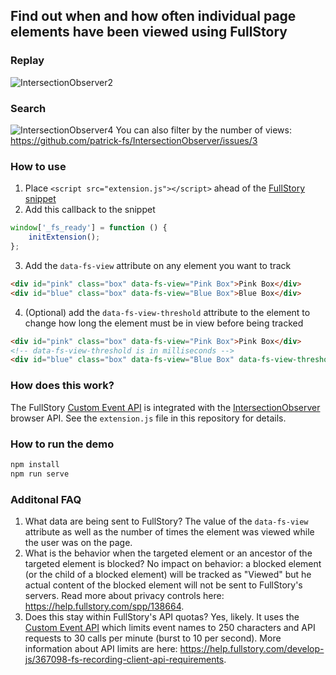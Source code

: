## Find out when and how often individual page elements have been viewed using FullStory
### Replay
![IntersectionObserver2](https://user-images.githubusercontent.com/45576380/56548378-f5aaa800-654d-11e9-82ec-1193519ccea0.gif)

### Search
![IntersectionObserver4](https://user-images.githubusercontent.com/45576380/56548466-27237380-654e-11e9-97e9-a345c715c5ca.gif)
You can also filter by the number of views: https://github.com/patrick-fs/IntersectionObserver/issues/3
### How to use
1. Place `<script src="extension.js"></script>` ahead of the [FullStory snippet](https://help.fullstory.com/using/recording-snippet)
2. Add this callback to the snippet
```JavaScript
window['_fs_ready'] = function () {
    initExtension();
};
```
3. Add the `data-fs-view` attribute on any element you want to track
```HTML
<div id="pink" class="box" data-fs-view="Pink Box">Pink Box</div>
<div id="blue" class="box" data-fs-view="Blue Box">Blue Box</div>
```
4. (Optional) add the `data-fs-view-threshold` attribute to the element to change how long the element must be in view before being tracked
```HTML
<div id="pink" class="box" data-fs-view="Pink Box">Pink Box</div>
<!-- data-fs-view-threshold is in milliseconds -->
<div id="blue" class="box" data-fs-view="Blue Box" data-fs-view-threshold="2000">Blue Box</div>
```
### How does this work?
The FullStory [Custom Event API](https://help.fullstory.com/develop-js/363565-fs-event-api-sending-custom-event-data-into-fullstory) is integrated with the [IntersectionObserver](https://webkit.org/blog/8582/intersectionobserver-in-webkit/) browser API. See the `extension.js` file in this repository for details.
### How to run the demo
```Bash
npm install
npm run serve
```
### Additonal FAQ
1. What data are being sent to FullStory?
The value of the `data-fs-view` attribute as well as the number of times the element was viewed while the user was on the page.
2. What is the behavior when the targeted element or an ancestor of the targeted element is blocked?
No impact on behavior: a blocked element (or the child of a blocked element) will be tracked as "Viewed" but he actual content of the blocked element will not be sent to FullStory's servers. Read more about privacy controls here: https://help.fullstory.com/spp/138664.
3. Does this stay within FullStory's API quotas?
Yes, likely. It uses the [Custom Event API](https://help.fullstory.com/develop-js/363565-fs-event-api-sending-custom-event-data-into-fullstory) which limits event names to 250 characters and API requests to 30 calls per minute (burst to 10 per second). More information about API limits are here: https://help.fullstory.com/develop-js/367098-fs-recording-client-api-requirements.
